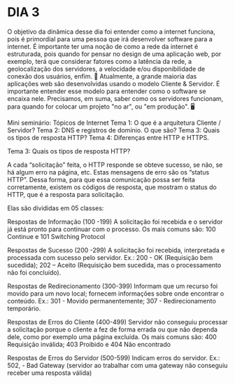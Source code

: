 # DIA 3

O objetivo da dinâmica desse dia foi entender como a internet funciona, pois é primordial para uma pessoa que irá desenvolver software para a internet.
É importante ter uma noção de como a rede da internet é estruturada, pois quando for pensar no design de uma aplicação web, por exemplo, terá que considerar fatores como a latência da rede, a geolocalização dos servidores, a velocidade e/ou disponibilidade de conexão dos usuários, enfim. 🔮
Atualmente, a grande maioria das aplicações web são desenvolvidas usando o modelo Cliente & Servidor. É importante entender esse modelo para entender como o software se encaixa nele. Precisamos, em suma, saber como os servidores funcionam, para quando for colocar um projeto "no ar", ou "em produção". 🖥


Mini seminário: Tópicos de Internet
Tema 1: O que é a arquitetura Cliente / Servidor?
Tema 2: DNS e registros de domínio. O que são?
Tema 3: Quais os tipos de resposta HTTP?
Tema 4: Diferenças entre HTTP e HTTPS.


Tema 3: Quais os tipos de resposta HTTP?

A cada “solicitação” feita, o HTTP responde se obteve sucesso, se não, se há algum erro na página, etc. Estas mensagens de erro são os “status HTTP”. 
Dessa forma, para que essa comunicação possa ser feita corretamente, existem os códigos de resposta, que mostram o status do HTTP, que é a resposta para solicitação.

Elas são divididas em 05 classes:

Respostas de Informação (100 -199)
A solicitação foi recebida e o servidor já está pronto para continuar com o processo. Os mais comuns são: 100 Continue e 101 Switching Protocol

Respostas de Sucesso (200 -299)
A solicitação foi recebida, interpretada e processada com sucesso pelo servidor. Ex.: 200 - OK (Requisição bem sucedida); 202 – Aceito (Requisição bem sucedida, mas o processamento não foi concluído).

Respostas de Redirecionamento (300-399)
Informam que um recurso foi movido para um novo local;  fornecem  informações sobre onde encontrar o conteúdo. Ex.: 301 - Movido permanentemente; 307 - Redirecionamento temporário.

Respostas de Erros do Cliente (400-499)
Servidor não conseguiu processar a solicitação porque o cliente a fez de forma errada ou que não dependa dele, como por exemplo uma página excluída. Os mais comuns são:  400 Requisição inválida; 403 Proibido e 404 Não encontrado

Respostas de Erros do Servidor (500-599)
Indicam erros do servidor.  Ex.: 502, - Bad Gateway (servidor ao trabalhar com uma gateway não conseguiu receber uma resposta válida)

